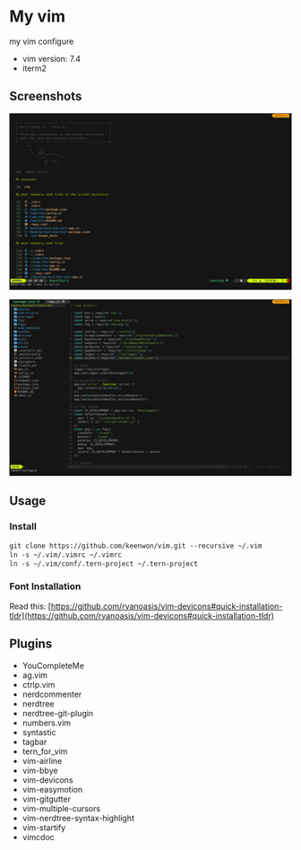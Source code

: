 # My vim

my vim configure

* vim version: 7.4
* iterm2

## Screenshots

![](https://raw.githubusercontent.com/keenwon/vim/master/screenshots/img1.png)

![](https://raw.githubusercontent.com/keenwon/vim/master/screenshots/img2.png)

## Usage

### Install

```shell
git clone https://github.com/keenwon/vim.git --recursive ~/.vim
ln -s ~/.vim/.vimrc ~/.vimrc
ln -s ~/.vim/conf/.tern-project ~/.tern-project
```

### Font Installation

Read this: [https://github.com/ryanoasis/vim-devicons#quick-installation-tldr](https://github.com/ryanoasis/vim-devicons#quick-installation-tldr)

## Plugins

* YouCompleteMe
* ag.vim
* ctrlp.vim
* nerdcommenter
* nerdtree
* nerdtree-git-plugin
* numbers.vim
* syntastic
* tagbar
* tern_for_vim
* vim-airline
* vim-bbye
* vim-devicons
* vim-easymotion
* vim-gitgutter
* vim-multiple-cursors
* vim-nerdtree-syntax-highlight
* vim-startify
* vimcdoc